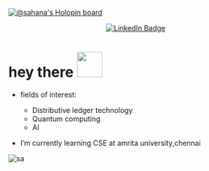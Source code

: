 [![@sahana's Holopin board](https://holopin.io/api/user/board?user=sahana)](https://holopin.io/@sahana)
<div id="badges" align="center">
  <a href="https://www.linkedin.com/in/sahana-s-220a901a5/">
    <img src="https://img.shields.io/badge/LinkedIn-blue?style=for-the-badge&logo=linkedin&logoColor=white" alt="LinkedIn Badge"/>
  </a>
</div>
<h1>
  hey there
  <img src="https://media.giphy.com/media/hvRJCLFzcasrR4ia7z/giphy.gif" width="50px"/>
</h1>


-  fields of interest:
     -  Distributive ledger technology
     -  Quantum computing
     -  AI  
 
-  I’m currently learning CSE at amrita university,chennai



<p><img align="center" src="http://github-readme-streak-stats.herokuapp.com?user=sahana3131&" alt="sa" /
              
   
